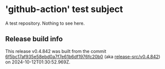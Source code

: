 # 'github-action' test subject

A test repository. Nothing to see here.


## Release build info

This release v0.4.842 was built from the commit [6f5bc17af935e58ebd0a7f7e61b6df1976fc20b0](https://github.com/kattecon/gh-release-test-ga/tree/6f5bc17af935e58ebd0a7f7e61b6df1976fc20b0) (aka [release-src/v0.4.842](https://github.com/kattecon/gh-release-test-ga/tree/release-src/v0.4.842)) on 2024-10-12T01:30:52.969Z.
        